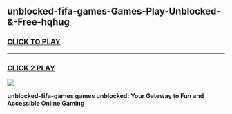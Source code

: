 
## unblocked-fifa-games-Games-Play-Unblocked-&-Free-hqhug
<h3>
<a href="https://premium76.site?title=unblocked-fifa-games&ref=24A">CLICK TO PLAY</a></h3>
<hr>

<h3>
<a href="https://premium76.site?title=unblocked-fifa-games&ref=24A">CLICK 2 PLAY</a>
  
</h3>

<a href="https://premium76.site?title=unblocked-fifa-games&ref=24A"><img src="https://clearcache.store/games.png"></a>


**unblocked-fifa-games games unblocked: Your Gateway to Fun and Accessible Online Gaming**

